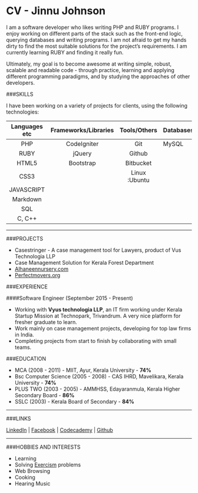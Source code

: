 # CV - Jinnu Johnson 

I am a software developer who likes writing PHP and RUBY programs. I enjoy working on different parts of the stack such as the front-end logic, querying databases and writing programs. I am not afraid to get my hands dirty to find the most suitable solutions for the project’s requirements. I am currently learning RUBY and finding it really fun.

Ultimately, my goal is to become awesome at writing simple, robust, scalable and readable code - through practice, learning and applying different programming paradigms, and by studying the approaches of other developers.



###SKILLS

I have been working on a variety of projects for clients, using the following technologies:

| Languages etc | Frameworks/Libraries | Tools/Others | Databases 
|:---------:|:--------------------:|:---------:|:------------
| PHP| CodeIgniter             | Git          | MySQL|
| RUBY   | jQuery             | Github        |  |
| HTML5     | Bootstrap       | Bitbucket  | 
| CSS3     |              |Linux :Ubuntu | 
| JAVASCRIPT      |       |   | 
| Markdown  |                 | 
| SQL         |            |      | 
| C, C++         |        |          | 


---
###PROJECTS
- Casestringer - A case management tool for Lawyers, product of Vus Technologia LLP
- Case Management Solution for Kerala Forest Department
- [Alhaneennursery.com](http://www.alhaneennursery.com/)
- [Perfectmovers.org](www.perfectmovers.org)



###EXPERIENCE



####Software Engineer (September 2015 - Present)
- Working with **Vyus technologia LLP**, an IT firm working under Kerala Startup Mission at Technopark, Trivandrum. A very nice platform for fresher graduate to learn.
- Work mainly on case management projects, developing for top law firms in India.
- Completing projects from start to finish by collaborating with small teams.

###EDUCATION
- MCA  (2008 - 2011) - MIIT, Ayur, Kerala University - **74%**
- Bsc Computer Science  (2005 - 2008) - CAS IHRD, Mavelikara, Kerala University - **74%**
- PLUS TWO  (2003 - 2005) - AMMHSS, Edayaranmula, Kerala Higher Secondary Board - **86%**
- SSLC  (2003) - Kerala Board of Secondary - **84%**


---
###LINKS

[LinkedIn](https://in.linkedin.com/in/jinnu-johnson-4ab03b98) | [Facebook](https://www.facebook.com/jinnu.johnson) | [Codecademy](https://www.codecademy.com/jinnu#completed) | [Github](https://github.com/jinnujohnson)

---
###HOBBIES AND INTERESTS
* Learning
* Solving [Exercism](http://exercism.io/jinnujohnson) problems
* Web Browsing
* Cooking
* Hearing Music
